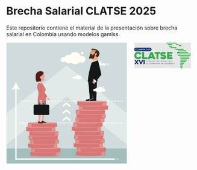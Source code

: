 # Brecha Salarial CLATSE 2025

Este repositorio contiene el material de la presentación sobre brecha 
salarial en Colombia usando modelos gamlss.

<p>
  <img src="Images/brecha_sal.jpg" align="left" alt="" width="320" style="margin-right:20px;" />
  <img src="Images/clatse-logo.png" align="left" alt="" width="150" />
</p>

<br clear="left" />